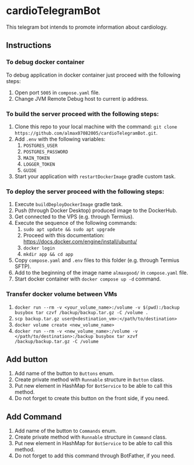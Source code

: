 # cardioTelegramBot

This telegram bot intends to promote information about cardiology.

## Instructions

### To debug docker container

To debug application in docker container just proceed with the following steps:

1. Open port ```5005``` in ```compose.yaml``` file.
2. Change JVM Remote Debug host to current ip address.

### To build the server proceed with the following steps:

1. Clone this repo to your local machine with the command: ```git clone https://github.com/almax07082005/cardioTelegramBot.git```.
2. Add ```.env``` with the following variables:
   1. ```POSTGRES_USER```
   2. ```POSTGRES_PASSWORD```
   3. ```MAIN_TOKEN```
   4. ```LOGGER_TOKEN```
   5. ```GUIDE```
3. Start your application with ```restartDockerImage``` gradle custom task.

### To deploy the server proceed with the following steps:

1. Execute ```buildDeployDockerImage``` gradle task.
2. Push (through Docker Desktop) produced image to the DockerHub.
3. Get connected to the VPS (e.g. through Termius).
4. Execute the sequence of the following commands:
   1. ```sudo apt update && sudo apt upgrade```
   2. Proceed with this documentation: https://docs.docker.com/engine/install/ubuntu/
   3. ```docker login```
   4. ```mkdir app && cd app```
5. Copy ```compose.yaml``` and ```.env``` files to this folder (e.g. through Termius SFTP).
6. Add to the beginning of the image name ```almaxgood/``` in ```compose.yaml``` file.
7. Start docker container with ```docker compose up -d``` command.

### Transfer docker volume between VMs

1. ```docker run --rm -v <your_volume_name>:/volume -v $(pwd):/backup busybox tar czvf /backup/backup.tar.gz -C /volume .```
2. ```scp backup.tar.gz user@<destination_vm>:</path/to/destination>```
3. ```docker volume create <new_volume_name>```
4. ```docker run --rm -v <new_volume_name>:/volume -v </path/to/destination>:/backup busybox tar xzvf /backup/backup.tar.gz -C /volume```

## Add button

1. Add name of the button to ```Buttons``` enum.
2. Create private method with ```Runnable``` structure in ```Button``` class.
3. Put new element in HashMap for ```BotService``` to be able to call this method.
4. Do not forget to create this button on the front side, if you need.

## Add Command

1. Add name of the button to ```Commands``` enum.
2. Create private method with ```Runnable``` structure in ```Command``` class.
3. Put new element in HashMap for ```BotService``` to be able to call this method.
4. Do not forget to add this command through BotFather, if you need.

